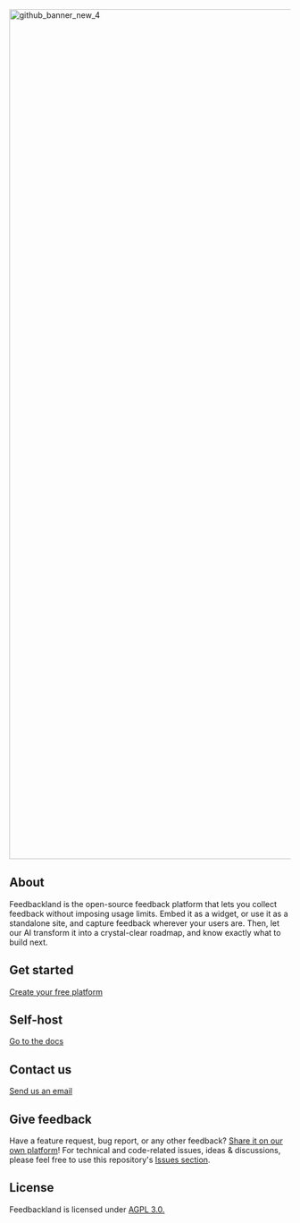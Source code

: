 <img width="2421" height="1520" alt="github_banner_new_4" src="https://github.com/user-attachments/assets/61828edf-e5f0-4202-b2a9-24b878fd091e" />

## About

Feedbackland is the open-source feedback platform that lets you collect feedback without imposing usage limits. Embed it as a widget, or use it as a standalone site, and capture feedback wherever your users are. Then, let our AI transform it into a crystal-clear roadmap, and know exactly what to build next.

## Get started

[Create your free platform](https://get-started.feedbackland.com)

## Self-host

[Go to the docs](https://github.com/feedbackland/feedbackland/blob/main/SELFHOSTING.md)

## Contact us

[Send us an email](mailto:hello@feedbackland.com)

## Give feedback

Have a feature request, bug report, or any other feedback? [Share it on our own platform](https://dogfood.feedbackland.com)!
For technical and code-related issues, ideas & discussions, please feel free to use this repository's [Issues section](https://github.com/feedbackland/feedbackland/issues).

## License

Feedbackland is licensed under [AGPL 3.0.](https://github.com/feedbackland/feedbackland?tab=AGPL-3.0-1-ov-file)
